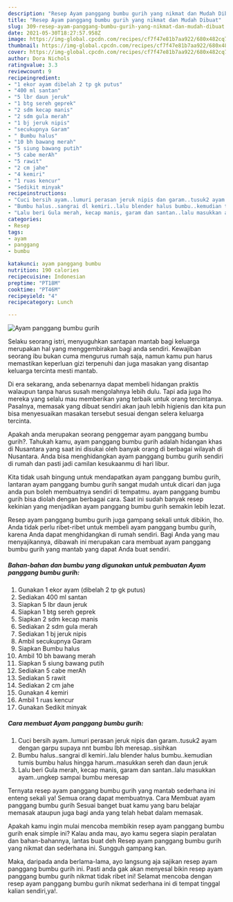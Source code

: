 ```yaml
---
description: "Resep Ayam panggang bumbu gurih yang nikmat dan Mudah Dibuat"
title: "Resep Ayam panggang bumbu gurih yang nikmat dan Mudah Dibuat"
slug: 309-resep-ayam-panggang-bumbu-gurih-yang-nikmat-dan-mudah-dibuat
date: 2021-05-30T18:27:57.958Z
image: https://img-global.cpcdn.com/recipes/cf7f47e81b7aa922/680x482cq70/ayam-panggang-bumbu-gurih-foto-resep-utama.jpg
thumbnail: https://img-global.cpcdn.com/recipes/cf7f47e81b7aa922/680x482cq70/ayam-panggang-bumbu-gurih-foto-resep-utama.jpg
cover: https://img-global.cpcdn.com/recipes/cf7f47e81b7aa922/680x482cq70/ayam-panggang-bumbu-gurih-foto-resep-utama.jpg
author: Dora Nichols
ratingvalue: 3.3
reviewcount: 9
recipeingredient:
- "1 ekor ayam dibelah 2 tp gk putus"
- "400 ml santan"
- "5 lbr daun jeruk"
- "1 btg sereh geprek"
- "2 sdm kecap manis"
- "2 sdm gula merah"
- "1 bj jeruk nipis"
- "secukupnya Garam"
- " Bumbu halus"
- "10 bh bawang merah"
- "5 siung bawang putih"
- "5 cabe merAh"
- "5 rawit"
- "2 cm jahe"
- "4 kemiri"
- "1 ruas kencur"
- "Sedikit minyak"
recipeinstructions:
- "Cuci bersih ayam..lumuri perasan jeruk nipis dan garam..tusuk2 ayam dengan garpu supaya nnt bumbu lbh meresap..sisihkan"
- "Bumbu halus..sangrai dl kemiri..lalu blender halus bumbu..kemudian tumis bumbu halus hingga harum..masukkan sereh dan daun jeruk"
- "Lalu beri Gula merah, kecap manis, garam dan santan..lalu masukkan ayam..ungkep sampai bumbu meresap"
categories:
- Resep
tags:
- ayam
- panggang
- bumbu

katakunci: ayam panggang bumbu 
nutrition: 190 calories
recipecuisine: Indonesian
preptime: "PT18M"
cooktime: "PT46M"
recipeyield: "4"
recipecategory: Lunch

---
```



![Ayam panggang bumbu gurih](https://img-global.cpcdn.com/recipes/cf7f47e81b7aa922/680x482cq70/ayam-panggang-bumbu-gurih-foto-resep-utama.jpg)

Selaku seorang istri, menyuguhkan santapan mantab bagi keluarga merupakan hal yang menggembirakan bagi anda sendiri. Kewajiban seorang ibu bukan cuma mengurus rumah saja, namun kamu pun harus memastikan keperluan gizi terpenuhi dan juga masakan yang disantap keluarga tercinta mesti mantab.

Di era  sekarang, anda sebenarnya dapat membeli hidangan praktis walaupun tanpa harus susah mengolahnya lebih dulu. Tapi ada juga lho mereka yang selalu mau memberikan yang terbaik untuk orang tercintanya. Pasalnya, memasak yang dibuat sendiri akan jauh lebih higienis dan kita pun bisa menyesuaikan masakan tersebut sesuai dengan selera keluarga tercinta. 



Apakah anda merupakan seorang penggemar ayam panggang bumbu gurih?. Tahukah kamu, ayam panggang bumbu gurih adalah hidangan khas di Nusantara yang saat ini disukai oleh banyak orang di berbagai wilayah di Nusantara. Anda bisa menghidangkan ayam panggang bumbu gurih sendiri di rumah dan pasti jadi camilan kesukaanmu di hari libur.

Kita tidak usah bingung untuk mendapatkan ayam panggang bumbu gurih, lantaran ayam panggang bumbu gurih sangat mudah untuk dicari dan juga anda pun boleh membuatnya sendiri di tempatmu. ayam panggang bumbu gurih bisa diolah dengan berbagai cara. Saat ini sudah banyak resep kekinian yang menjadikan ayam panggang bumbu gurih semakin lebih lezat.

Resep ayam panggang bumbu gurih juga gampang sekali untuk dibikin, lho. Anda tidak perlu ribet-ribet untuk membeli ayam panggang bumbu gurih, karena Anda dapat menghidangkan di rumah sendiri. Bagi Anda yang mau menyajikannya, dibawah ini merupakan cara membuat ayam panggang bumbu gurih yang mantab yang dapat Anda buat sendiri.

<!--inarticleads1-->

##### Bahan-bahan dan bumbu yang digunakan untuk pembuatan Ayam panggang bumbu gurih:

1. Gunakan 1 ekor ayam (dibelah 2 tp gk putus)
1. Sediakan 400 ml santan
1. Siapkan 5 lbr daun jeruk
1. Siapkan 1 btg sereh geprek
1. Siapkan 2 sdm kecap manis
1. Sediakan 2 sdm gula merah
1. Sediakan 1 bj jeruk nipis
1. Ambil secukupnya Garam
1. Siapkan  Bumbu halus
1. Ambil 10 bh bawang merah
1. Siapkan 5 siung bawang putih
1. Sediakan 5 cabe merAh
1. Sediakan 5 rawit
1. Sediakan 2 cm jahe
1. Gunakan 4 kemiri
1. Ambil 1 ruas kencur
1. Gunakan Sedikit minyak




<!--inarticleads2-->

##### Cara membuat Ayam panggang bumbu gurih:

1. Cuci bersih ayam..lumuri perasan jeruk nipis dan garam..tusuk2 ayam dengan garpu supaya nnt bumbu lbh meresap..sisihkan
1. Bumbu halus..sangrai dl kemiri..lalu blender halus bumbu..kemudian tumis bumbu halus hingga harum..masukkan sereh dan daun jeruk
1. Lalu beri Gula merah, kecap manis, garam dan santan..lalu masukkan ayam..ungkep sampai bumbu meresap




Ternyata resep ayam panggang bumbu gurih yang mantab sederhana ini enteng sekali ya! Semua orang dapat membuatnya. Cara Membuat ayam panggang bumbu gurih Sesuai banget buat kamu yang baru belajar memasak ataupun juga bagi anda yang telah hebat dalam memasak.

Apakah kamu ingin mulai mencoba membikin resep ayam panggang bumbu gurih enak simple ini? Kalau anda mau, ayo kamu segera siapin peralatan dan bahan-bahannya, lantas buat deh Resep ayam panggang bumbu gurih yang nikmat dan sederhana ini. Sungguh gampang kan. 

Maka, daripada anda berlama-lama, ayo langsung aja sajikan resep ayam panggang bumbu gurih ini. Pasti anda gak akan menyesal bikin resep ayam panggang bumbu gurih nikmat tidak ribet ini! Selamat mencoba dengan resep ayam panggang bumbu gurih nikmat sederhana ini di tempat tinggal kalian sendiri,ya!.

